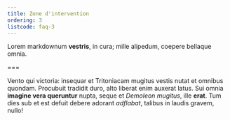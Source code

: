 ```yaml
---
title: Zone d'intervention
ordering: 3
listcode: faq-3
---
```


Lorem markdownum **vestris**, in cura; mille alipedum, coepere bellaque omnia.

===

Vento qui victoria: insequar et Tritoniacam mugitus vestis nutat et omnibus
quondam. Procubuit tradidit duro, alto liberat enim auxerat latus.
Sui omnia **imagine vera queruntur** nupta, seque et *Demoleon mugitus*, ille **erat**.
Tum dies sub et est defuit debere adorant *adflabat*, talibus in laudis gravem,
nullo!